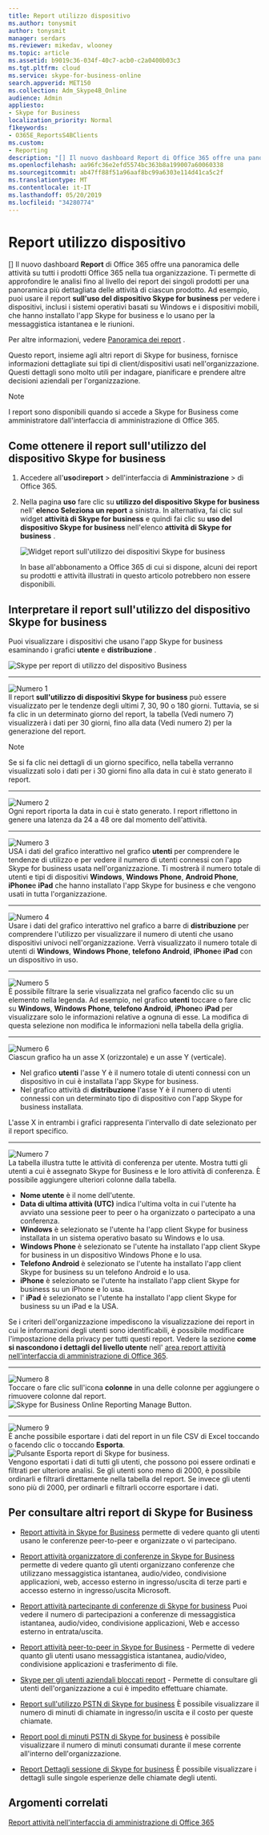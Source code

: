 ```yaml
---
title: Report utilizzo dispositivo
ms.author: tonysmit
author: tonysmit
manager: serdars
ms.reviewer: mikedav, wlooney
ms.topic: article
ms.assetid: b9019c36-034f-40c7-acb0-c2a0400b03c3
ms.tgt.pltfrm: cloud
ms.service: skype-for-business-online
search.appverid: MET150
ms.collection: Adm_Skype4B_Online
audience: Admin
appliesto:
- Skype for Business
localization_priority: Normal
f1keywords:
- O365E_ReportsS4BClients
ms.custom:
- Reporting
description: "[] Il nuovo dashboard Report di Office 365 offre una panoramica delle attività su tutti i prodotti Office 365 nella tua organizzazione. Ti permette di approfondire le analisi fino al livello dei report dei singoli prodotti per una panoramica più dettagliata delle attività di ciascun prodotto. Ad esempio, puoi usare il report sull'uso del dispositivo Skype for business per vedere i dispositivi, inclusi i sistemi operativi basati su Windows e i dispositivi mobili, che hanno installato l'app Skype for business e lo usano per la messaggistica istantanea e le riunioni. Per altre informazioni, vedere report attività nell'interfaccia di amministrazione di Office 365."
ms.openlocfilehash: aa96fc36e2efd5574bc363b8a199007a60060338
ms.sourcegitcommit: ab47ff88f51a96aaf8bc99a6303e114d41ca5c2f
ms.translationtype: MT
ms.contentlocale: it-IT
ms.lasthandoff: 05/20/2019
ms.locfileid: "34280774"
---
```

# <a name="device-usage-report"></a>Report utilizzo dispositivo

[] Il nuovo dashboard **Report** di Office 365 offre una panoramica delle attività su tutti i prodotti Office 365 nella tua organizzazione. Ti permette di approfondire le analisi fino al livello dei report dei singoli prodotti per una panoramica più dettagliata delle attività di ciascun prodotto. Ad esempio, puoi usare il report **sull'uso del dispositivo Skype for business** per vedere i dispositivi, inclusi i sistemi operativi basati su Windows e i dispositivi mobili, che hanno installato l'app Skype for business e lo usano per la messaggistica istantanea e le riunioni. 

Per altre informazioni, vedere [Panoramica dei report](https://support.office.com/article/0d6dfb17-8582-4172-a9a9-aed798150263) .
  
Questo report, insieme agli altri report di Skype for business, fornisce informazioni dettagliate sui tipi di client/dispositivi usati nell'organizzazione. Questi dettagli sono molto utili per indagare, pianificare e prendere altre decisioni aziendali per l'organizzazione.
  
> [!NOTE]
> I report sono disponibili quando si accede a Skype for Business come amministratore dall'interfaccia di amministrazione di Office 365. 
  
## <a name="how-to-get-to-the-skype-for-business-device-usage-report"></a>Come ottenere il report sull'utilizzo del dispositivo Skype for business

1. Accedere all'**uso**di**report** > dell'interfaccia di **Amministrazione** > di Office 365.
    
2. Nella pagina **uso** fare clic su **utilizzo del dispositivo Skype for business** nell' **elenco Seleziona un report** a sinistra. In alternativa, fai clic sul widget **attività di Skype for business** e quindi fai clic su **uso del dispositivo Skype for business** nell'elenco **attività di Skype for business** .
    
     ![Widget report sull'utilizzo dei dispositivi Skype for business](../images/13e7a51c-f680-4164-9a18-67de10fceb7f.png)
  
    In base all'abbonamento a Office 365 di cui si dispone, alcuni dei report su prodotti e attività illustrati in questo articolo potrebbero non essere disponibili.
    
## <a name="interpret-the-skype-for-business-device-usage-report"></a>Interpretare il report sull'utilizzo del dispositivo Skype for business

Puoi visualizzare i dispositivi che usano l'app Skype for business esaminando i grafici **utente** e **distribuzione** .
  
![Skype per report di utilizzo del dispositivo Business](../images/a1350924-37f8-4ae3-8603-bdde8c694203.png)
  
***
![Numero 1](../images/sfbcallout1.png)<br/>Il report **sull'utilizzo di dispositivi Skype for business** può essere visualizzato per le tendenze degli ultimi 7, 30, 90 o 180 giorni. Tuttavia, se si fa clic in un determinato giorno del report, la tabella (Vedi numero 7) visualizzerà i dati per 30 giorni, fino alla data (Vedi numero 2) per la generazione del report.

> [!NOTE]
> Se si fa clic nei dettagli di un giorno specifico, nella tabella verranno visualizzati solo i dati per i 30 giorni fino alla data in cui è stato generato il report.
    
***
![Numero 2](../images/sfbcallout2.png)<br/>
Ogni report riporta la data in cui è stato generato. I report riflettono in genere una latenza da 24 a 48 ore dal momento dell'attività. 
***
![Numero 3](../images/sfbcallout3.png)<br/>USA i dati del grafico interattivo nel grafico **utenti** per comprendere le tendenze di utilizzo e per vedere il numero di utenti connessi con l'app Skype for business usata nell'organizzazione. Ti mostrerà il numero totale di utenti e tipi di dispositivi **Windows**, **Windows Phone**, **Android Phone**, **iPhone**e **iPad** che hanno installato l'app Skype for business e che vengono usati in tutta l'organizzazione.
***
![Numero 4](../images/sfbcallout4.png)<br/>Usare i dati del grafico interattivo nel grafico a barre di **distribuzione** per comprendere l'utilizzo per visualizzare il numero di utenti che usano dispositivi univoci nell'organizzazione. Verrà visualizzato il numero totale di utenti di **Windows**, **Windows Phone**, **telefono Android**, **iPhone**e **iPad** con un dispositivo in uso. 
***
![Numero 5](../images/sfbcallout5.png)<br/>È possibile filtrare la serie visualizzata nel grafico facendo clic su un elemento nella legenda. Ad esempio, nel grafico **utenti** toccare o fare clic su **Windows**, **Windows Phone**, **telefono Android**, **iPhone**o **iPad** per visualizzare solo le informazioni relative a ognuna di esse. La modifica di questa selezione non modifica le informazioni nella tabella della griglia. 
***
![Numero 6](../images/sfbcallout6.png)<br/>Ciascun grafico ha un asse X (orizzontale) e un asse Y (verticale).
*    Nel grafico **utenti** l'asse Y è il numero totale di utenti connessi con un dispositivo in cui è installata l'app Skype for business.
*    Nel grafico attività di **distribuzione** l'asse Y è il numero di utenti connessi con un determinato tipo di dispositivo con l'app Skype for business installata. 

L'asse X in entrambi i grafici rappresenta l'intervallo di date selezionato per il report specifico.
***
![Numero 7](../images/sfbcallout7.png)<br/>La tabella illustra tutte le attività di conferenza per utente. Mostra tutti gli utenti a cui è assegnato Skype for Business e le loro attività di conferenza. È possibile aggiungere ulteriori colonne dalla tabella.
*    **Nome utente** è il nome dell'utente. 
*    **Data di ultima attività (UTC)** indica l'ultima volta in cui l'utente ha avviato una sessione peer to peer o ha organizzato o partecipato a una conferenza.
*    **Windows** è selezionato se l'utente ha l'app client Skype for business installata in un sistema operativo basato su Windows e lo usa. 
*    **Windows Phone** è selezionato se l'utente ha installato l'app client Skype for business in un dispositivo Windows Phone e lo usa.
*    **Telefono Android** è selezionato se l'utente ha installato l'app client Skype for business su un telefono Android e lo usa.
*    **iPhone** è selezionato se l'utente ha installato l'app client Skype for business su un iPhone e lo usa. 
*    l' **iPad** è selezionato se l'utente ha installato l'app client Skype for business su un iPad e la USA. 

Se i criteri dell'organizzazione impediscono la visualizzazione dei report in cui le informazioni degli utenti sono identificabili, è possibile modificare l'impostazione della privacy per tutti questi report. Vedere la sezione **come si nascondono i dettagli del livello utente** nell' [area report attività nell'interfaccia di amministrazione di Office 365](https://support.office.com/article/0d6dfb17-8582-4172-a9a9-aed798150263). 
***
![Numero 8](../images/sfbcallout8.png)<br/>Toccare o fare clic sull'icona **colonne** in una delle colonne per aggiungere o rimuovere colonne dal report.           <br/> ![Skype for Business Online Reporting Manage Button.](../images/4c8f5387-cebb-4d6c-b7d3-05c954a2c234.png)
***
![Numero 9](../images/sfbcallout9.png)<br/>È anche possibile esportare i dati del report in un file CSV di Excel toccando o facendo clic o toccando **Esporta**.           <br/> ![Pulsante Esporta report di Skype for business.](../images/de7e2ab7-d70c-422f-a0ec-178b10f7dd51.png)<br/>Vengono esportati i dati di tutti gli utenti, che possono poi essere ordinati e filtrati per ulteriore analisi. Se gli utenti sono meno di 2000, è possibile ordinarli e filtrarli direttamente nella tabella del report. Se invece gli utenti sono più di 2000, per ordinarli e filtrarli occorre esportare i dati. 
   
## <a name="want-to-see-other-skype-for-business-reports"></a>Per consultare altri report di Skype for Business

- [Report attività in Skype for Business](activity-report.md) permette di vedere quanto gli utenti usano le conferenze peer-to-peer e organizzate o vi partecipano.
    
- [Report attività organizzatore di conferenze in Skype for Business](conference-organizer-activity-report.md) permette di vedere quanto gli utenti organizzano conferenze che utilizzano messaggistica istantanea, audio/video, condivisione applicazioni, web, accesso esterno in ingresso/uscita di terze parti e accesso esterno in ingresso/uscita Microsoft.
    
- [Report attività partecipante di conferenze di Skype for business](conference-participant-activity-report.md) Puoi vedere il numero di partecipazioni a conferenze di messaggistica istantanea, audio/video, condivisione applicazioni, Web e accesso esterno in entrata/uscita.
    
- [Report attività peer-to-peer in Skype for Business](peer-to-peer-activity-report.md) - Permette di vedere quanto gli utenti usano messaggistica istantanea, audio/video, condivisione applicazioni e trasferimento di file.
    
- [Skype per gli utenti aziendali bloccati report](users-blocked-report.md) - Permette di consultare gli utenti dell'organizzazione a cui è impedito effettuare chiamate.
    
- [Report sull'utilizzo PSTN di Skype for business](pstn-usage-report.md) È possibile visualizzare il numero di minuti di chiamate in ingresso/in uscita e il costo per queste chiamate.

- [Report pool di minuti PSTN di Skype for business](pstn-minute-pools-report.md) è possibile visualizzare il numero di minuti consumati durante il mese corrente all'interno dell'organizzazione.

- [Report Dettagli sessione di Skype for business](session-details-report.md) È possibile visualizzare i dettagli sulle singole esperienze delle chiamate degli utenti.
    
## <a name="related-topics"></a>Argomenti correlati
[Report attività nell'interfaccia di amministrazione di Office 365](https://support.office.com/article/0d6dfb17-8582-4172-a9a9-aed798150263)

  
 